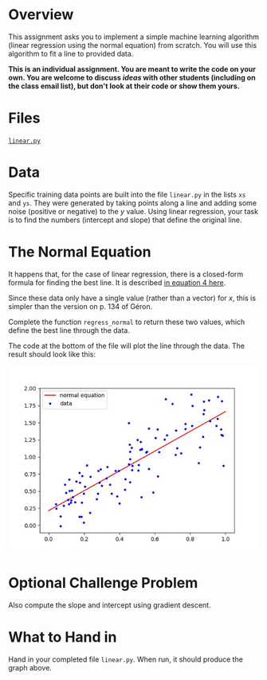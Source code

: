 # Overview
This assignment asks you to implement a simple machine learning algorithm (linear regression using the normal equation) from scratch. You will use this algorithm to fit a line to provided data.

**This is an individual assignment. You are meant to write the code on your own. You are welcome to discuss *ideas* with other students (including on the class email list), but don't look at their code or show them yours.**

# Files
[`linear.py`](../src/linear.py)

# Data
Specific training data points are built into the file `linear.py` in the lists `xs` and `ys`. They were generated by taking points along a line and adding some noise (positive or negative) to the $y$ value. Using linear regression, your task is to find the numbers (intercept and slope) that define the original line.

# The Normal Equation
It happens that, for the case of linear regression, there is a closed-form formula for finding the best line. It is described [in equation 4 here](https://stats.libretexts.org/Bookshelves/Computing_and_Modeling/Supplemental_Modules_(Computing_and_Modeling)/Regression_Analysis/Simple_linear_regression/Simple_Linear_Regression_(with_one_predictor)).

Since these data only have a single value (rather than a vector) for $x$, this is simpler than the version on p. 134 of Géron.

Complete the function `regress_normal` to return these two values, which define the best line through the data.

The code at the bottom of the file will plot the line through the data. The result should look like this:

![Data with a line through them](../images/linear.jpg)

# Optional Challenge Problem
Also compute the slope and intercept using gradient descent.

# What to Hand in
Hand in your completed file `linear.py`. When run, it should produce the graph above.
